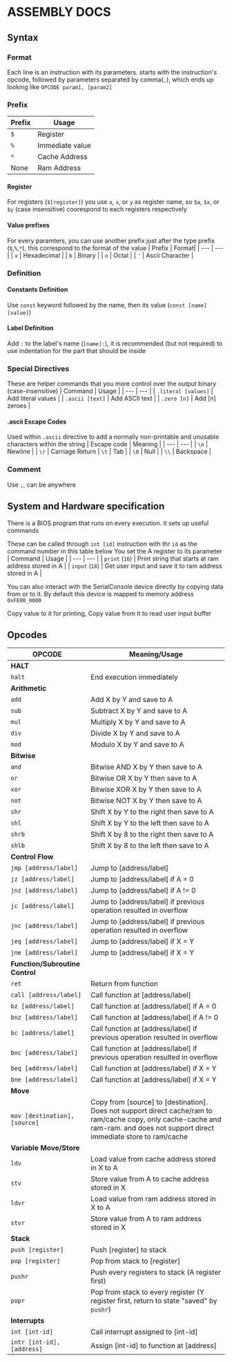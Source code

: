 # ASSEMBLY DOCS

## Syntax

### Format
Each line is an instruction with its parameters. starts with the instruction's opcode, followed by
parameters separated by comma(`,`), which ends up looking like `OPCODE param1, [param2]`

### Prefix
| Prefix | Usage |
| --- | --- |
| `$` | Register |
| `%` | Immediate value |
| `*` | Cache Address |
| None | Ram Address

#### Register
For registers (`$[register]`) you use `a`, `x`, or `y` as register name, so `$a`, `$x`, or `$y` (case insensitive) coorespond to each registers respectively

#### Value prefixes
For every paramters, you can use another prefix just after the type prefix (`$`,`%`,`*`), this correspond
to the format of the value
| Prefix | Format|
| --- | --- |
| `x` | Hexadecimal |
| `b` | Binary |
| `o` | Octal |
| `'` | Ascii Character |

### Definition
#### Constants Definition
Use `const` keyword followed by the name, then its value (`const [name] [value]`)

#### Label Definition
Add `:` to the label's name (`[name]:`), it is recommended (but not required) to use indentation for the part that should
be inside

### Special Directives
These are helper commands that you more control over the output binary (case-insensitive)
| Command | Usage |
| --- | --- |
| `.literal [values]` | Add literal values |
| `.ascii [text]` | Add ASCII text |
| `.zero [n]` | Add [n] zeroes |

#### .ascii Escape Codes
Used within `.ascii` directive to add a normally non-printable and unusable characters within the string
| Escape code | Meaning |
| --- | --- |
| `\n` | Newline |
| `\r` | Carriage Return
| `\t` | Tab |
| `\0` | Null |
| `\\` | Backspace |

### Comment
Use `;`, can be anywhere

## System and Hardware specification
There is a BIOS program that runs on every execution. it sets up useful commands

These can be called through `int [id]` instruction with thr `id` as the command number in this table below
You set the A register to its parameter
| Command | Usage |
| --- | --- |
| `print` (`16`) | Print string that starts at ram address stored in A |
| `input` (`18`) | Get user input and save it to ram address stored in A |

You can also interact with the SerialConsole device directly by copying data from or to it. By default this device is mapped to memory address `0xFE00_0000`

Copy value to it for printing, Copy value from it to read user input buffer
## Opcodes
| OPCODE | Meaning/Usage |
| --- | --- |
| **HALT** |
| `halt` | End execution immediately |
| **Arithmetic** |
| `add` | Add X by Y and save to A |
| `sub` | Subtract X by Y and save to A |
| `mul` | Multiply X by Y and save to A |
| `div` | Divide X by Y and save to A |
| `mod` | Modulo X by Y and save to A |
| **Bitwise** |
| `and` | Bitwise AND X by Y then save to A |
| `or` | Bitwise OR X by Y then save to A |
| `xor` | Bitwise XOR X by Y then save to A |
| `not` | Bitwise NOT X by Y then save to A |
| `shr` | Shift X by Y to the right then save to A |
| `shl` | Shift X by Y to the left then save to A |
| `shrb` | Shift X by 8 to the right then save to A |
| `shlb` | Shift X by 8 to the left then save to A |
| **Control Flow** |
| `jmp [address/label]` | Jump to [address/label] |
| `jz [address/label]` | Jump to [address/label] if A = 0 |
| `jnz [address/label]` | Jump to [address/label] if A != 0 |
| `jc [address/label]` | Jump to [address/label] if previous operation resulted in overflow |
| `jnc [address/label]` | Jump to [address/label] if previous operation resulted in overflow |
| `jeq [address/label]` | Jump to [address/label] if X = Y |
| `jne [address/label]` | Jump to [address/label] if X = Y |
| **Function/Subroutine Control** |
| `ret` | Return from function |
| `call [address/label]` | Call function at [address/label] |
| `bz [address/label]` | Call function at [address/label] if A = 0 |
| `bnz [address/label]` | Call function at [address/label] if A != 0 |
| `bc [address/label]` | Call function at [address/label] if previous operation resulted in overflow |
| `bnc [address/label]` | Call function at [address/label] if previous operation resulted in overflow |
| `beq [address/label]` | Call function at [address/label] if X = Y |
| `bne [address/label]` | Call function at [address/label] if X = Y |
| **Move** |
| `mov [destination], [source]` | Copy from [source] to [destination]. Does not support direct cache/ram to ram/cache copy, only cache-cache and ram-ram. and does not support direct immediate store to ram/cache |
| **Variable Move/Store** |
| `ldv` | Load value from cache address stored in X to A |
| `stv` | Store value from A to cache address stored in X |
| `ldvr` | Load value from ram address stored in X to A |
| `stvr` | Store value from A to ram address stored in X |
| **Stack** |
| `push [register]` | Push [register] to stack |
| `pop [register]` | Pop from stack to [register] |
| `pushr` | Push every registers to stack (A register first) |
| `popr` | Pop from stack to every register (Y register first, return to state "saved" by `pushr`) |
| **Interrupts** |
| `int [int-id]` | Call interrupt assigned to [int-id] |
| `intr [int-id], [address]` | Assign [int-id] to function at [address] |
